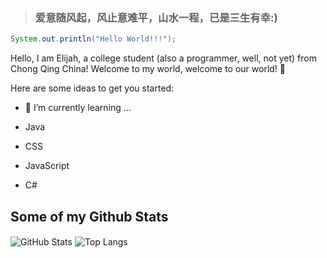 > ### **爱意随风起，风止意难平，山水一程，已是三生有幸:)**

```java
System.out.println("Hello World!!!");
```



Hello, I am Elijah, a college student (also a programmer, well, not yet) from Chong Qing China! Welcome to my world, welcome to our world! 👋

Here are some ideas to get you started:

- 🌱 I’m currently learning ...

- Java

- CSS

- JavaScript

- C#

## Some of my Github Stats

<img align="center" alt="GitHub Stats" src="https://github-readme-stats.vercel.app/api?username=Elijah-0616&show_icons=true&include_all_commits=true" />
<img align="center" alt="Top Langs" src="https://github-readme-stats.vercel.app/api/top-langs/?username=Elijah-0616&layout=compact" />
